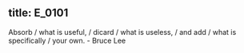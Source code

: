 title: E_0101
---
Absorb / what is useful, / dicard / what is useless, / and add / what is specifically / your own. - Bruce Lee